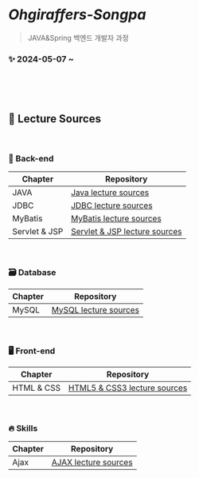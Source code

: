 # _Ohgiraffers-Songpa_
>JAVA&Spring 백엔드 개발자 과정

### ✨ 2024-05-07 ~ 

<br><br><br>

## 🔎 Lecture Sources

<br>

### 🌟 Back-end

| Chapter | Repository |
| ------ | ------ |
| JAVA | [Java lecture sources](https://github.com/20240507-ohgiraffers-songpa/01_java) |
| JDBC | [JDBC lecture sources](https://github.com/20240507-ohgiraffers-songpa/03_jdbc) |
| MyBatis | [MyBatis lecture sources](https://github.com/20240507-ohgiraffers-songpa/04_mybatis) |
| Servlet & JSP | [Servlet & JSP lecture sources](-) |

<br>

### 🗃 Database
| Chapter | Repository |
| ------ | ------ |
| MySQL | [MySQL lecture sources](https://github.com/20240507-ohgiraffers-songpa/02_mysql) |

<br>

### 🖥️ Front-end

| Chapter | Repository |
| ------ | ------ |
| HTML & CSS | [HTML5 & CSS3 lecture sources](-) |

<br>

### 🔥 Skills

| Chapter | Repository |
| ------ | ------ |
| Ajax | [AJAX lecture sources](-) |

